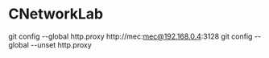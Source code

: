 # CNetworkLab
git config --global http.proxy http://mec:mec@192.168.0.4:3128
git config --global --unset http.proxy
